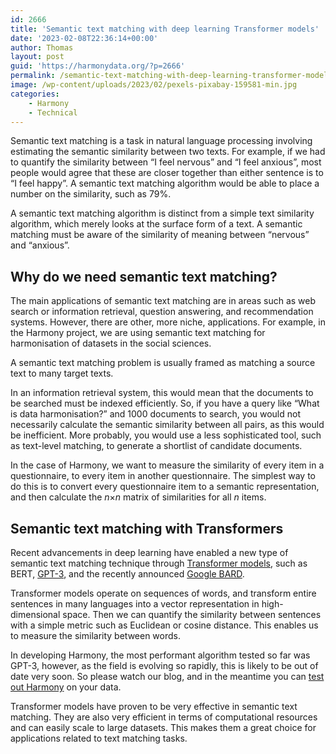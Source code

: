 ```yaml
---
id: 2666
title: 'Semantic text matching with deep learning Transformer models'
date: '2023-02-08T22:36:14+00:00'
author: Thomas
layout: post
guid: 'https://harmonydata.org/?p=2666'
permalink: /semantic-text-matching-with-deep-learning-transformer-models/
image: /wp-content/uploads/2023/02/pexels-pixabay-159581-min.jpg
categories:
    - Harmony
    - Technical
---
```


Semantic text matching is a task in natural language processing involving estimating the semantic similarity between two texts. For example, if we had to quantify the similarity between “I feel nervous” and “I feel anxious”, most people would agree that these are closer together than either sentence is to “I feel happy”. A semantic text matching algorithm would be able to place a number on the similarity, such as 79%.

A semantic text matching algorithm is distinct from a simple text similarity algorithm, which merely looks at the surface form of a text. A semantic matching must be aware of the similarity of meaning between “nervous” and “anxious”.

## Why do we need semantic text matching?

The main applications of semantic text matching are in areas such as web search or information retrieval, question answering, and recommendation systems. However, there are other, more niche, applications. For example, in the Harmony project, we are using semantic text matching for harmonisation of datasets in the social sciences.

A semantic text matching problem is usually framed as matching a source text to many target texts.

In an information retrieval system, this would mean that the documents to be searched must be indexed efficiently. So, if you have a query like “What is data harmonisation?” and 1000 documents to search, you would not necessarily calculate the semantic similarity between all pairs, as this would be inefficient. More probably, you would use a less sophisticated tool, such as text-level matching, to generate a shortlist of candidate documents.

In the case of Harmony, we want to measure the similarity of every item in a questionnaire, to every item in another questionnaire. The simplest way to do this is to convert every questionnaire item to a semantic representation, and then calculate the *n*×*n* matrix of similarities for all *n* items.

## Semantic text matching with Transformers

Recent advancements in deep learning have enabled a new type of semantic text matching technique through [Transformer models](https://en.wikipedia.org/wiki/Transformer_(machine_learning_model)), such as BERT, [GPT-3](https://openai.com/api/), and the recently announced [Google BARD](https://blog.google/technology/ai/bard-google-ai-search-updates/).

Transformer models operate on sequences of words, and transform entire sentences in many languages into a vector representation in high-dimensional space. Then we can quantify the similarity between sentences with a simple metric such as Euclidean or cosine distance. This enables us to measure the similarity between words.

In developing Harmony, the most performant algorithm tested so far was GPT-3, however, as the field is evolving so rapidly, this is likely to be out of date very soon. So please watch our blog, and in the meantime you can [test out Harmony](https://app.harmonydata.org/) on your data.

Transformer models have proven to be very effective in semantic text matching. They are also very efficient in terms of computational resources and can easily scale to large datasets. This makes them a great choice for applications related to text matching tasks.